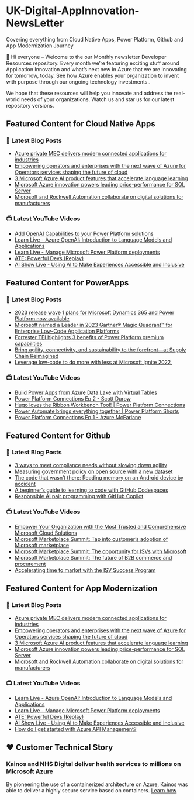 # UK-Digital-AppInnovation-NewsLetter

Covering everything from Cloud Native Apps, Power Platform, Github and App Modernization Journey

👋 Hi everyone – Welcome to the our Monthly newsletter Developer Resources repository. Every month we’re featuring exciting stuff around Application Innovation and what’s next new in Azure that we are Innovating for tomorrow, today. See how Azure enables your organization to invent with purpose through our ongoing technology investments..


We hope that these resources will help you innovate and address the real-world needs of your organizations. Watch us and star us for our latest repository versions.

## Featured Content for Cloud Native Apps


### 📝 Latest Blog Posts

    
<!-- BLOGCNA:START -->
- [Azure private MEC delivers modern connected applications for industries](https://azure.microsoft.com/blog/azure-private-mec-delivers-modern-connected-applications-for-industries/)
- [Empowering operators and enterprises with the next wave of Azure for Operators services shaping the future of cloud](https://azure.microsoft.com/blog/empowering-operators-and-enterprises-with-the-next-wave-of-azure-for-operators-services-shaping-the-future-of-cloud/)
- [3 Microsoft Azure AI product features that accelerate language learning](https://azure.microsoft.com/blog/3-microsoft-azure-ai-product-features-that-accelerate-language-learning/)
- [Microsoft Azure innovation powers leading price-performance for SQL Server](https://azure.microsoft.com/blog/microsoft-azure-innovation-powers-leading-priceperformance-for-sql-server/)
- [Microsoft and Rockwell Automation collaborate on digital solutions for manufacturers](https://azure.microsoft.com/blog/microsoft-and-rockwell-automation-collaborate-on-digital-solutions-for-manufacturers/)
<!-- BLOGCNA:END -->

### 📺 Latest YouTube Videos

 
<!-- YOUTUBECNA:START -->
- [Add OpenAI Capabilities to your Power Platform solutions](https://www.youtube.com/watch?v=AVK7BUmTGvs)
- [Learn Live - Azure OpenAI: Introduction to Language Models and Applications](https://www.youtube.com/watch?v=J-dETevTkm4)
- [Learn Live - Manage Microsoft Power Platform deployments](https://www.youtube.com/watch?v=dRrXfyaFP20)
- [ATE: Powerful Devs &lpar;Replay&rpar;](https://www.youtube.com/watch?v=a3xeVZzWsCI)
- [AI Show Live - Using AI to Make Experiences Accessible and Inclusive](https://www.youtube.com/watch?v=6nvsGTGnbIQ)
<!-- YOUTUBECNA:END -->

##  Featured Content for PowerApps
### 📝 Latest Blog Posts
<!-- BLOGPOWER:START -->
- [2023 release wave 1 plans for Microsoft Dynamics 365 and Power Platform now available](https://cloudblogs.microsoft.com/dynamics365/bdm/2023/01/25/2023-release-wave-1-plans-for-microsoft-dynamics-365-and-power-platform-now-available/)
- [Microsoft named a Leader in 2023 Gartner® Magic Quadrant™ for Enterprise Low-Code Application Platforms](https://powerapps.microsoft.com/en-us/blog/microsoft-named-a-leader-in-2023-gartner-magic-quadrant-for-enterprise-low-code-application-platforms/)
- [Forrester TEI highlights 3 benefits of Power Platform premium capabilities](https://cloudblogs.microsoft.com/powerplatform/2022/11/28/forrester-tei-highlights-3-benefits-of-power-platform-premium-capabilities/)
- [Bring agility, connectivity, and sustainability to the forefront—at Supply Chain Reimagined](https://cloudblogs.microsoft.com/dynamics365/bdm/2022/10/27/bring-agility-connectivity-and-sustainability-to-the-forefront-at-supply-chain-reimagined/)
- [Leverage low-code to do more with less at Microsoft Ignite 2022 ](https://cloudblogs.microsoft.com/powerplatform/2022/10/12/leverage-low-code-to-do-more-with-less-at-microsoft-ignite-2022/)
<!-- BLOGPOWER:END -->
 ### 📺 Latest YouTube Videos
    
<!-- YOUTUBEPOWER:START -->
- [Build Power Apps from Azure Data Lake with Virtual Tables](https://www.youtube.com/watch?v=avdLVwPgd9Y)
- [Power Platform Connections Ep 2 - Scott Durow](https://www.youtube.com/watch?v=CINlK7F3Nhg)
- [Hugo loves the Ribbon Workbench Tool! | Power Platform Connections](https://www.youtube.com/watch?v=wY1-gVy1Tvg)
- [Power Automate brings everything together | Power Platform Shorts](https://www.youtube.com/watch?v=08XuwzXbxow)
- [Power Platform Connections Ep 1 - Azure McFarlane](https://www.youtube.com/watch?v=owGPLhtw7GU)
<!-- YOUTUBEPOWER:END -->

##  Featured Content for Github
### 📝 Latest Blog Posts
<!-- BLOGGITHUB:START -->
- [3 ways to meet compliance needs without slowing down agility](https://github.blog/2023-02-24-3-ways-to-meet-compliance-needs-without-slowing-down-agility/)
- [Measuring government policy on open source with a new dataset](https://github.blog/2023-02-23-measuring-government-policy-on-open-source-with-a-new-dataset/)
- [The code that wasn&#8217;t there: Reading memory on an Android device by accident](https://github.blog/2023-02-23-the-code-that-wasnt-there-reading-memory-on-an-android-device-by-accident/)
- [A beginner&#8217;s guide to learning to code with GitHub Codespaces](https://github.blog/2023-02-22-a-beginners-guide-to-learning-to-code-with-github-codespaces/)
- [Responsible AI pair programming with GitHub Copilot](https://github.blog/2023-02-22-responsible-ai-pair-programming-with-github-copilot/)
<!-- BLOGGITHUB:END -->
### 📺 Latest YouTube Videos
<!-- YOUTUBEGITHUB:START -->
- [Empower Your Organization with the Most Trusted and Comprehensive Microsoft Cloud Solutions](https://www.youtube.com/watch?v=r0NhSsmSy2c)
- [Microsoft Marketplace Summit: Tap into customer’s adoption of Microsoft marketplace](https://www.youtube.com/watch?v=v6i2H0vi-8k)
- [Microsoft Marketplace Summit: The opportunity for ISVs with Microsoft](https://www.youtube.com/watch?v=7qs2uqN7OpE)
- [Microsoft Marketplace Summit: The future of B2B commerce and procurement](https://www.youtube.com/watch?v=s0-drzIS8_g)
- [Accelerating time to market with the ISV Success Program](https://www.youtube.com/watch?v=XElK3Nc_7Kk)
<!-- YOUTUBEGITHUB:END -->
##  Featured Content for App Modernization
### 📝 Latest Blog Posts
<!-- BLOGAPPMOD:START -->
- [Azure private MEC delivers modern connected applications for industries](https://azure.microsoft.com/blog/azure-private-mec-delivers-modern-connected-applications-for-industries/)
- [Empowering operators and enterprises with the next wave of Azure for Operators services shaping the future of cloud](https://azure.microsoft.com/blog/empowering-operators-and-enterprises-with-the-next-wave-of-azure-for-operators-services-shaping-the-future-of-cloud/)
- [3 Microsoft Azure AI product features that accelerate language learning](https://azure.microsoft.com/blog/3-microsoft-azure-ai-product-features-that-accelerate-language-learning/)
- [Microsoft Azure innovation powers leading price-performance for SQL Server](https://azure.microsoft.com/blog/microsoft-azure-innovation-powers-leading-priceperformance-for-sql-server/)
- [Microsoft and Rockwell Automation collaborate on digital solutions for manufacturers](https://azure.microsoft.com/blog/microsoft-and-rockwell-automation-collaborate-on-digital-solutions-for-manufacturers/)
<!-- BLOGAPPMOD:END -->
### 📺 Latest YouTube Videos
<!-- YOUTUBEAPPMOD:START -->
- [Learn Live - Azure OpenAI: Introduction to Language Models and Applications](https://www.youtube.com/watch?v=J-dETevTkm4)
- [Learn Live - Manage Microsoft Power Platform deployments](https://www.youtube.com/watch?v=dRrXfyaFP20)
- [ATE: Powerful Devs &lpar;Replay&rpar;](https://www.youtube.com/watch?v=a3xeVZzWsCI)
- [AI Show Live - Using AI to Make Experiences Accessible and Inclusive](https://www.youtube.com/watch?v=6nvsGTGnbIQ)
- [How do I get started with Azure API Management?](https://www.youtube.com/watch?v=2HHFR-MKljM)
<!-- YOUTUBEAPPMOD:END -->


## ♥️ Customer Technical Story 

### Kainos and NHS Digital deliver health services to millions on Microsoft Azure

By pioneering the use of a containerized architecture on Azure, Kainos was able to deliver a highly secure service based on containers. [Learn how](https://customers.microsoft.com/en-us/story/1368348549535774520-kainos-and-nhs-digital-deliver-health-services-to-millions-on-microsoft-azure)

